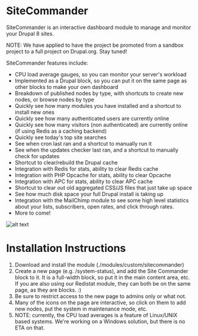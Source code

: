 # SiteCommander
SiteCommander is an interactive dashboard module to manage and monitor your Drupal 8 sites.

NOTE: We have applied to have the project be promoted from a sandbox project to a full project on Drupal.org. Stay tuned!

SiteCommander features include:

* CPU load average gauges, so you can monitor your server's workload
* Implemented as a Drupal block, so you can put it on the same page as other blocks to make your own dashboard
* Breakdown of published nodes by type, with shortcuts to create new nodes, or browse nodes by type
* Quickly see how many modules you have installed and a shortcut to install new ones
* Quickly see how many authenticated users are currently online
* Quickly see how many visitors (non authenticated) are currently online (if using Redis as a caching backend)
* Quickly see today's top site searches
* See when cron last ran and a shortcut to manually run it
* See when the updates checker last ran, and a shortcut to manually check for updates
* Shortcut to clear/rebuild the Drupal cache
* Integration with Redis for stats, ability to clear Redis cache
* Integration with PHP Opcache for stats, ability to clear Opcache
* Integration with APC for stats, ability to clear APC cache
* Shortcut to clear out old aggregated CSS/JS files that just take up space
* See how much disk space your full Drupal install is taking up
* Integration with the MailChimp module to see some high level statistics about your lists, subscribers, open rates, and click through rates.
* More to come!

![alt text](http://incurs.us/sites/default/files/styles/juicebox_small/public/2016-07/sitecommander-screenshot.png?itok=SO9ofbdx "SiteCommander Screenshot")

# Installation Instructions

1. Download and install the module (./modules/custom/sitecommander)
2. Create a new page (e.g. /system-status), and add the Site Commander block to it. It is a full-width block, so put it in the main content area, etc. If you are also using our Redistat module, they can both be on the same page, as they are blocks. :)
3. Be sure to restrict access to the new page to admins only or what not.
4. Many of the icons on the page are interactive, so click on them to add new nodes, put the system in maintenance mode, etc.
5. NOTE: currently, the CPU load averages is a feature of Linux/UNIX based systems. We're working on a Windows solution, but there is no ETA on that.

